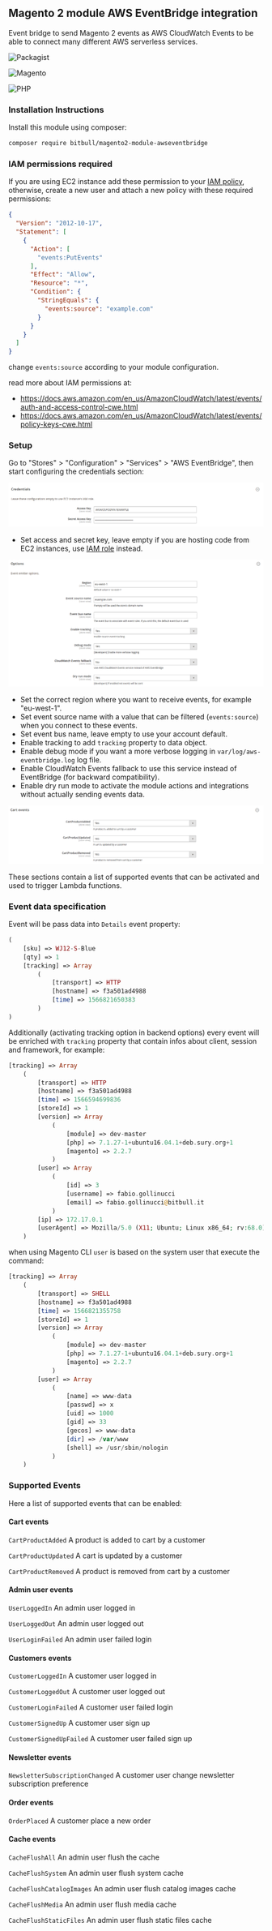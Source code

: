 ## Magento 2 module AWS EventBridge integration

Event bridge to send Magento 2 events as AWS CloudWatch Events to be able to connect many different AWS serverless services.

![Packagist](https://img.shields.io/packagist/v/bitbull/magento2-module-awseventbridge)

![Magento](https://img.shields.io/badge/magento-~2.2.7-orange)

![PHP](https://img.shields.io/packagist/php-v/bitbull/magento2-module-awseventbridge)

### Installation Instructions

Install this module using composer: 

```bash
composer require bitbull/magento2-module-awseventbridge
```

### IAM permissions required

If you are using EC2 instance add these permission to your [IAM policy](https://docs.aws.amazon.com/en_us/AWSEC2/latest/UserGuide/iam-policies-for-amazon-ec2.html), 
otherwise, create a new user and attach a new policy with these required permissions:
```json
{
  "Version": "2012-10-17",
  "Statement": [
    {
      "Action": [
        "events:PutEvents"
      ],
      "Effect": "Allow",
      "Resource": "*",
      "Condition": {
        "StringEquals": {
          "events:source": "example.com"
        }
      }
    }
  ]
}
```
change `events:source` according to your module configuration.

read more about IAM permissions at: 
- https://docs.aws.amazon.com/en_us/AmazonCloudWatch/latest/events/auth-and-access-control-cwe.html
- https://docs.aws.amazon.com/en_us/AmazonCloudWatch/latest/events/policy-keys-cwe.html

### Setup

Go to "Stores" > "Configuration" > "Services" > "AWS EventBridge", then start configuring the credentials section:

![Credentials](./doc/imgs/config-credentials.png?raw=true)

- Set access and secret key, leave empty if you are hosting code from EC2 instances, use [IAM role](https://docs.aws.amazon.com/AWSEC2/latest/UserGuide/iam-roles-for-amazon-ec2.html) instead. 

![Options](./doc/imgs/config-options.png?raw=true)

- Set the correct region where you want to receive events, for example "eu-west-1".
- Set event source name with a value that can be filtered (`events:source`) when you connect to these events.
- Set event bus name, leave empty to use your account default.
- Enable tracking to add `tracking` property to data object.
- Enable debug mode if you want a more verbose logging in `var/log/aws-eventbridge.log` log file.
- Enable CloudWatch Events fallback to use this service instead of EventBridge (for backward compatibility).
- Enable dry run mode to activate the module actions and integrations without actually sending events data.

![Events](./doc/imgs/config-cart-events.png?raw=true)

These sections contain a list of supported events that can be activated and used to trigger Lambda functions.

### Event data specification

Event will be pass data into `Details` event property:
```php
(
    [sku] => WJ12-S-Blue
    [qty] => 1
    [tracking] => Array
        (
            [transport] => HTTP
            [hostname] => f3a501ad4988
            [time] => 1566821650383
        )
)
```

Additionally (activating tracking option in backend options) every event will be enriched with `tracking` property that contain infos about client, session and framework, for example:
```php
[tracking] => Array
    (
        [transport] => HTTP
        [hostname] => f3a501ad4988
        [time] => 1566594699836
        [storeId] => 1
        [version] => Array
            (
                [module] => dev-master
                [php] => 7.1.27-1+ubuntu16.04.1+deb.sury.org+1
                [magento] => 2.2.7
            )
        [user] => Array
            (
                [id] => 3
                [username] => fabio.gollinucci
                [email] => fabio.gollinucci@bitbull.it
            )
        [ip] => 172.17.0.1
        [userAgent] => Mozilla/5.0 (X11; Ubuntu; Linux x86_64; rv:68.0) Gecko/20100101 Firefox/68.0
    )
```
when using Magento CLI `user` is based on the system user that execute the command:
```php
[tracking] => Array
    (
        [transport] => SHELL
        [hostname] => f3a501ad4988
        [time] => 1566821355758
        [storeId] => 1
        [version] => Array
            (
                [module] => dev-master
                [php] => 7.1.27-1+ubuntu16.04.1+deb.sury.org+1
                [magento] => 2.2.7
            )
        [user] => Array
            (
                [name] => www-data
                [passwd] => x
                [uid] => 1000
                [gid] => 33
                [gecos] => www-data
                [dir] => /var/www
                [shell] => /usr/sbin/nologin
            )
    )
``` 

### Supported Events

Here a list of supported events that can be enabled:

#### Cart events

`CartProductAdded`
A product is added to cart by a customer

`CartProductUpdated`
A cart is updated by a customer

`CartProductRemoved`
A product is removed from cart by a customer

#### Admin user events

`UserLoggedIn`
An admin user logged in

`UserLoggedOut`
An admin user logged out

`UserLoginFailed`
An admin user failed login

#### Customers events

`CustomerLoggedIn`
A customer user logged in

`CustomerLoggedOut`
A customer user logged out

`CustomerLoginFailed`
A customer user failed login

`CustomerSignedUp`
A customer user sign up

`CustomerSignedUpFailed`
A customer user failed sign up

#### Newsletter events

`NewsletterSubscriptionChanged`
A customer user change newsletter subscription preference

#### Order events

`OrderPlaced`
A customer place a new order

#### Cache events

`CacheFlushAll`
An admin user flush the cache

`CacheFlushSystem`
An admin user flush system cache

`CacheFlushCatalogImages`
An admin user flush catalog images cache

`CacheFlushMedia`
An admin user flush media cache

`CacheFlushStaticFiles`
An admin user flush static files cache
